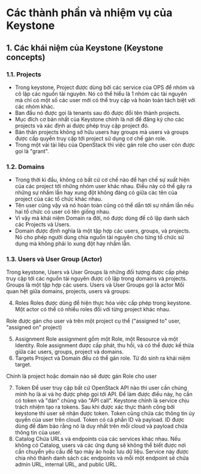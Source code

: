 # Các thành phần và nhiệm vụ của Keystone

## 1. Các khái niệm của Keystone (Keystone concepts)
### 1.1. Projects
* Trong keystone, Project được dùng bởi các service của OPS để nhóm và cô lập các nguồn tài nguyên. Nó có thể hiểu là 1 nhóm các tài nguyên mà chỉ có một số các user mới có thể truy cập và hoàn toàn tách biệt với các nhóm khác.
* Ban đầu nó được gọi là tenants sau đó được đổi tên thành projects.
* Mục đích cơ bản nhất của Keystone chính là nơi để đăng ký cho các projects và xác định ai được phép truy cập project đó.
* Bản thân projects không sở hữu users hay groups mà users và groups được cấp quyền truy cập tới project sử dụng cơ chế gán role.
* Trong một vài tài liệu của OpenStack thì việc gán role cho user còn được gọi là "grant".
### 1.2. Domains
* Trong thời kì đầu, không có bất cứ cơ chế nào để hạn chế sự xuất hiện của các project tới những nhóm user khác nhau. Điều này có thể gây ra những sự nhầm lẫn hay xung đột không đáng có giữa các tên của project của các tổ chức khác nhau.
* Tên user cũng vậy và nó hoàn toàn cũng có thể dẫn tới sự nhầm lẫn nếu hai tổ chức có user có tên giống nhau.
* Vì vậy mà khái niệm Domain ra đời, nó được dùng để cô lập danh sách các Projects và Users.
* Domain được định nghĩa là một tập hợp các users, groups, và projects. Nó cho phép người dùng chia nguồn tài nguyên cho từng tổ chức sử dụng mà không phải lo xung đột hay nhầm lẫn.
### 1.3. Users và User Group (Actor)
Trong keystone, Users và User Groups là những đối tượng được cấp phép truy cập tới các nguồn tài nguyên được cô lập trong domains và projects.
Groups là một tập hợp các users. Users và User Groups gọi là actor
Mối quan hệt giữa domains, projects, users và groups:



4. Roles
Roles được dùng để hiện thực hóa việc cấp phép trong keystone. Một actor có thể có nhiều roles đối với từng project khác nhau.

Role được gán cho user và trên một project cụ thể ("assigned to" user, "assigned on" project)

5. Assignment
Role assignment gồm một Role, một Resource và một Identity.
Role assignment được cấp phát, thu hồi, và có thể được kế thừa giữa các users, groups, project và domains.
6. Targets
Project và Domain đều có thể gán role. Từ đó sinh ra khái niệm target.

Chính là project hoặc domain nào sẽ được gán Role cho user

7. Token
Để user truy cập bất cứ OpenStack API nào thì user cần chúng minh họ là ai và họ được phép gọi tới API. Để làm được điều này, họ cần có token và "dán" chúng vào "API call". Keystone chính là service chịu trách nhiệm tạo ra tokens.
Sau khi được xác thực thành công bởi keystone thì user sẽ nhận được token. Token cũng chứa các thông tin ủy quyền của user trên cloud.
Token có cả phần ID và payload. ID được dùng để đảm bảo rằng nó là duy nhất trên mỗi cloud và payload chứa thông tin của user.
8. Catalog
Chứa URLs và endpoints của các services khác nhau.
Nếu không có Catalog, users và các ứng dụng sẽ không thể biết được nơi cần chuyển yêu cầu để tạo máy ảo hoặc lưu dữ liệu.
Service này được chia nhỏ thành danh sách các endpoints và mỗi một endpoint sẽ chứa admin URL, internal URL, and public URL.
